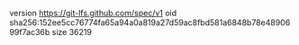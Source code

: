 version https://git-lfs.github.com/spec/v1
oid sha256:152ee5cc76774fa65a94a0a819a27d59ac8fbd581a6848b78e4890699f7ac36b
size 36219
